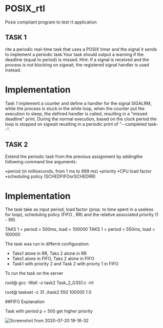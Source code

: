 # POSIX_rtl
Posix compliant program to test rt application

## TASK 1

rite a periodic real-time task that uses a POSIX timer and the signal it sends to implement a periodic task.Your task should output a warning if the deadline (equal to period) is missed.  Hint:  If a signal is received and the process is not blocking on sigwait, the registered signal handler is used instead.
# Implementation
Task 1 implement a counter and define a handler for the signal SIGALRM, while the process is stuck in the while loop, when the counter put the execution to sleep, the defined handler is called, resulitng in a "missed deadline" print. During the normal execution, based on the clock period the loop is stopped on sigwait reuslting in a periodic print of "--completed task--".


## TASK 2

Extend the periodic task from the previous assignment by addingthe following command line arguments:

•period (in milliseconds, from 1 ms to 999 ms)
•priority
•CPU load factor
•scheduling policy (SCHEDFIFOorSCHEDRR)
# Implementation
The task take as input period, load factor (prop. to time spent in a useless for loop), scheduling policy (FIFO , RR) and the relative associated priority (1 - 99).

TAKS 1  = period = 500ms, load = 100000
TAKS 1  = period = 550ms, load = 100000

The task was run in differnt configuration:
 - Taks1 alone in RR, Taks 2 alone in RR
 - Taks1 alone in FIFO, Taks 2 alone in FIFO
 - Task1 with priority 2 and Task 2 with priorty 1 in FIFO
 
To run the task on the server 

root@ gcc -Wall -o task2 Task_2_G3S1.c -lrt

root@ taskset -c 31 ./task2 550 100000 1 0

##FIFO Explanation 

Task with period p = 500 get higher priority

![Screenshot from 2020-07-20 18-16-32](https://user-images.githubusercontent.com/65158179/87960845-2cef6800-cab5-11ea-9ea2-c1687d0d1d24.png)

